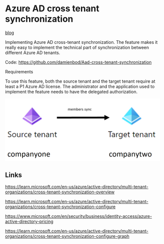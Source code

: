 # Azure AD cross tenant synchronization

[blog](https://damienbod.com)

Implementing Azure AD cross-tenant synchronization. The feature makes it really easy to implement the technical part of synchronization between different Azure AD tenants.

Code: https://github.com/damienbod/Aad-cross-tenant-synchronization

Requirements

To use this feature, both the source tenant and the target tenant require at least a P1 Azure AD license. The administrator and the application used to implement the feature needs to have the delegated authorization.

![cross tenant synchronization](https://github.com/damienbod/Aad-cross-tenant-synchronization/blob/main/images/tenants-sync_01.png)

## Links

https://learn.microsoft.com/en-us/azure/active-directory/multi-tenant-organizations/cross-tenant-synchronization-overview

https://learn.microsoft.com/en-us/azure/active-directory/multi-tenant-organizations/cross-tenant-synchronization-configure

https://www.microsoft.com/en/security/business/identity-access/azure-active-directory-pricing

https://learn.microsoft.com/en-us/azure/active-directory/multi-tenant-organizations/cross-tenant-synchronization-configure-graph